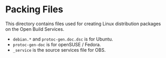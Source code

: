 Packing Files
=============

This directory contains files used for creating Linux distribution
packages on the Open Build Services.

 * `debian.*` and `protoc-gen.doc.dsc` is for Ubuntu.
 * `protoc-gen-doc` is for openSUSE / Fedora.
 * `_service` is the source services file for OBS.
